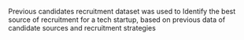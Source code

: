 Previous candidates recruitment dataset was used to Identify the best source of recruitment for a tech startup, based on previous data of candidate sources and recruitment strategies
